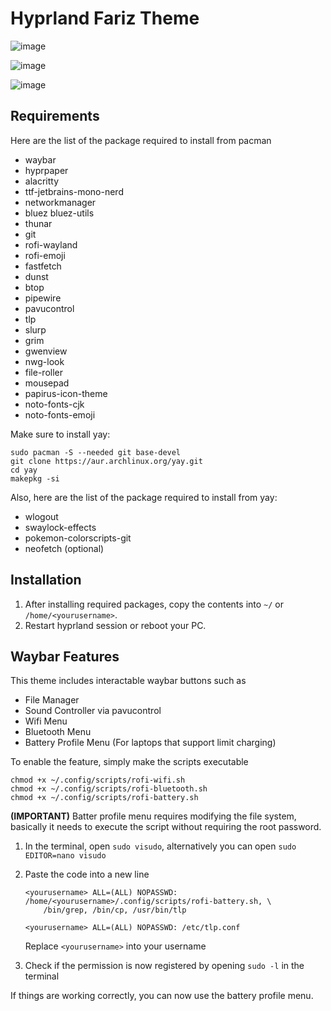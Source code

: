 # Hyprland Fariz Theme
![image](https://github.com/user-attachments/assets/f8f27dea-39aa-4f0f-8d14-a82987eee240)

![image](https://github.com/user-attachments/assets/568f8a2c-9a19-48e8-a497-078777ce86a1)

![image](https://github.com/user-attachments/assets/485de9db-c55a-48d6-a1d7-fdf33cb82bca)

## Requirements
Here are the list of the package required to install from pacman
 - waybar
 - hyprpaper
 - alacritty
 - ttf-jetbrains-mono-nerd
 - networkmanager
 - bluez bluez-utils
 - thunar
 - git
 - rofi-wayland
 - rofi-emoji
 - fastfetch
 - dunst
 - btop
 - pipewire
 - pavucontrol
 - tlp
 - slurp
 - grim
 - gwenview
 - nwg-look
 - file-roller
 - mousepad
 - papirus-icon-theme
 - noto-fonts-cjk
 - noto-fonts-emoji

Make sure to install yay:

    sudo pacman -S --needed git base-devel
    git clone https://aur.archlinux.org/yay.git
    cd yay
    makepkg -si

Also, here are the list of the package required to install from yay:
 - wlogout
 - swaylock-effects
 - pokemon-colorscripts-git
 - neofetch (optional)

## Installation

 1. After installing required packages, copy the contents into `~/` or
    `/home/<yourusername>`.
 2. Restart hyprland session or reboot your PC.

## Waybar Features
This theme includes interactable waybar buttons such as
 - File Manager
 - Sound Controller via pavucontrol 
 - Wifi Menu
 - Bluetooth Menu
 - Battery Profile Menu (For laptops that support limit charging)
 
To enable the feature, simply make the scripts executable

    chmod +x ~/.config/scripts/rofi-wifi.sh
    chmod +x ~/.config/scripts/rofi-bluetooth.sh
    chmod +x ~/.config/scripts/rofi-battery.sh

**(IMPORTANT)**
Batter profile menu requires modifying the file system, basically it needs to execute the script without requiring the root password.
 1. In the terminal, open `sudo visudo`, alternatively you can open `sudo EDITOR=nano visudo`
 2. Paste the code into a new line
 
		<yourusername> ALL=(ALL) NOPASSWD: /home/<yourusername>/.config/scripts/rofi-battery.sh, \
		    /bin/grep, /bin/cp, /usr/bin/tlp

		<yourusername> ALL=(ALL) NOPASSWD: /etc/tlp.conf
		
	Replace `<yourusername>` into your username

 3. Check if the permission is now registered by opening `sudo -l` in the terminal

If things are working correctly, you can now use the battery profile menu.
